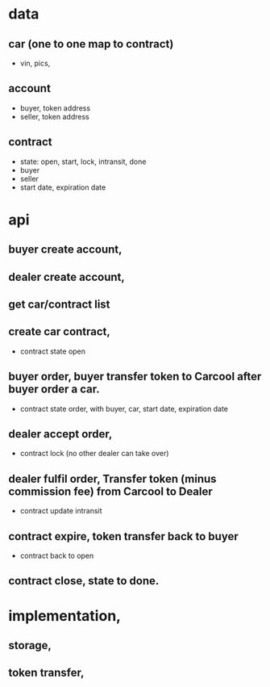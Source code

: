 # data
## car (one to one map to contract)
  - vin, pics,
## account
  - buyer, token address
  - seller, token address
## contract
  - state: open, start, lock, intransit, done
  - buyer
  - seller
  - start date, expiration date
 
# api
##  buyer create account,
##  dealer create account,
##  get car/contract list  
##  create car contract,
  - contract state open
##  buyer order, buyer transfer token to Carcool after buyer order a car.
  - contract state order, with buyer, car, start date, expiration date 
##  dealer accept order,
  - contract lock (no other dealer can take over) 
##  dealer fulfil order, Transfer token (minus commission fee) from Carcool to Dealer 
  - contract update intransit
##  contract expire, token transfer back to buyer
  - contract back to open
##  contract close, state to done.
 

# implementation,
##  storage,
##  token transfer,
    
